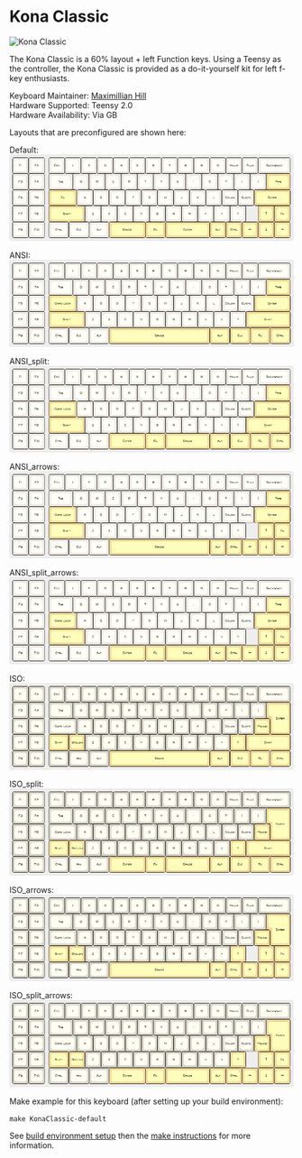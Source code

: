 Kona Classic
===

![Kona Classic](http://i.imgur.com/7twIpuB.jpg)


The Kona Classic is a 60% layout + left Function keys. Using a Teensy as the controller, the Kona Classic is provided as a do-it-yourself kit for left f-key enthusiasts.

Keyboard Maintainer: [Maximillian Hill](https://github.com/DangerousParts)  
Hardware Supported: Teensy 2.0  
Hardware Availability: Via GB

Layouts that are preconfigured are shown here:

Default:
![Default](https://github.com/DangerousParts/KonaClassic/blob/master/QMKFirmware/layout_images/default.png)  

ANSI:
![ANSI](https://github.com/DangerousParts/KonaClassic/blob/master/QMKFirmware/layout_images/ansi.png)  

ANSI_split:
![ANSI w/ Split Space](https://github.com/DangerousParts/KonaClassic/blob/master/QMKFirmware/layout_images/ansi_split.png)  

ANSI_arrows:
![ANSI w/ Arrows](https://github.com/DangerousParts/KonaClassic/blob/master/QMKFirmware/layout_images/ansi_arrows.png)  

ANSI_split_arrows:
![ANSI w/ Split Space & Arrows](https://github.com/DangerousParts/KonaClassic/blob/master/QMKFirmware/layout_images/ansi_split_arrows.png)  

ISO:
![ISO](https://github.com/DangerousParts/KonaClassic/blob/master/QMKFirmware/layout_images/iso.png)  

ISO_split:
![ISO w/ Split Space](https://github.com/DangerousParts/KonaClassic/blob/master/QMKFirmware/layout_images/iso_split.png)  

ISO_arrows:
![ISO w/ Arrows](https://github.com/DangerousParts/KonaClassic/blob/master/QMKFirmware/layout_images/iso_arrows.png)  

ISO_split_arrows:
![ISO w/ Split Space & Arrows](https://github.com/DangerousParts/KonaClassic/blob/master/QMKFirmware/layout_images/iso_split_arrows.png)  


Make example for this keyboard (after setting up your build environment):

    make KonaClassic-default

See [build environment setup](https://docs.qmk.fm/build_environment_setup.html) then the [make instructions](https://docs.qmk.fm/make_instructions.html) for more information.